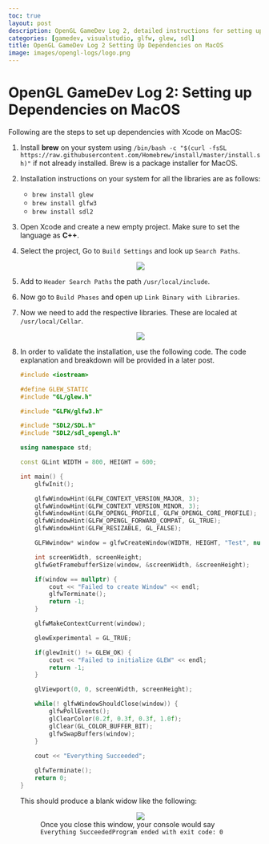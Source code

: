 ```yaml
---
toc: true
layout: post
description: OpenGL GameDev Log 2, detailed instructions for setting up and linking GLFW and GLEW with Xcode on MacOS.
categories: [gamedev, visualstudio, glfw, glew, sdl]
title: OpenGL GameDev Log 2 Setting Up Dependencies on MacOS
image: images/opengl-logs/logo.png
---
```

# OpenGL GameDev Log 2: Setting up Dependencies on MacOS

Following are the steps to set up dependencies with Xcode on MacOS:

1. Install **brew** on your system using `/bin/bash -c "$(curl -fsSL https://raw.githubusercontent.com/Homebrew/install/master/install.sh)"` if not already installed. Brew is a package installer for MacOS.
2. Installation instructions on your system for all the libraries are as follows:
    - `brew install glew`
    - `brew install glfw3`
    - `brew install sdl2`
3. Open Xcode and create a new empty project. Make sure to set the language as **C++**.
4. Select the project, Go to `Build Settings` and look up `Search Paths`.

    <figure class="image">
        <center>
            <img src="{{site.baseurl}}/images/opengl-logs/log_2_1.png">
        </center>
    </figure>

5. Add to `Header Search Paths` the path `/usr/local/include`.
6. Now go to `Build Phases` and open up `Link Binary with Libraries`.
7. Now we need to add the respective libraries. These are localed at `/usr/local/Cellar`.

    <figure class="image">
        <center>
            <img src="{{site.baseurl}}/images/opengl-logs/log_2_2.png">
        </center>
    </figure>
8. In order to validate the installation, use the following code. The code explanation and breakdown  will be provided in a later post.
    ```c++
    #include <iostream>

    #define GLEW_STATIC
    #include "GL/glew.h"

    #include "GLFW/glfw3.h"

    #include "SDL2/SDL.h"
    #include "SDL2/sdl_opengl.h"

    using namespace std;

    const GLint WIDTH = 800, HEIGHT = 600;

    int main() {
        glfwInit();

        glfwWindowHint(GLFW_CONTEXT_VERSION_MAJOR, 3);
        glfwWindowHint(GLFW_CONTEXT_VERSION_MINOR, 3);
        glfwWindowHint(GLFW_OPENGL_PROFILE, GLFW_OPENGL_CORE_PROFILE);
        glfwWindowHint(GLFW_OPENGL_FORWARD_COMPAT, GL_TRUE);
        glfwWindowHint(GLFW_RESIZABLE, GL_FALSE);

        GLFWwindow* window = glfwCreateWindow(WIDTH, HEIGHT, "Test", nullptr, nullptr);

        int screenWidth, screenHeight;
        glfwGetFramebufferSize(window, &screenWidth, &screenHeight);

        if(window == nullptr) {
            cout << "Failed to create Window" << endl;
            glfwTerminate();
            return -1;
        }

        glfwMakeContextCurrent(window);

        glewExperimental = GL_TRUE;

        if(glewInit() != GLEW_OK) {
            cout << "Failed to initialize GLEW" << endl;
            return -1;
        }

        glViewport(0, 0, screenWidth, screenHeight);

        while(! glfwWindowShouldClose(window)) {
            glfwPollEvents();
            glClearColor(0.2f, 0.3f, 0.3f, 1.0f);
            glClear(GL_COLOR_BUFFER_BIT);
            glfwSwapBuffers(window);
        }
        
        cout << "Everything Succeeded";

        glfwTerminate();
        return 0;
    }

    ```

    This should produce a blank widow like the following:

    <figure class="image">
        <center>
            <img src="{{site.baseurl}}/images/opengl-logs/log_2_3.png">
        </center>
        <figcaption>Once you close this window, your console would say <code>Everything SucceededProgram ended with exit code: 0</code></figcaption>
    </figure>
